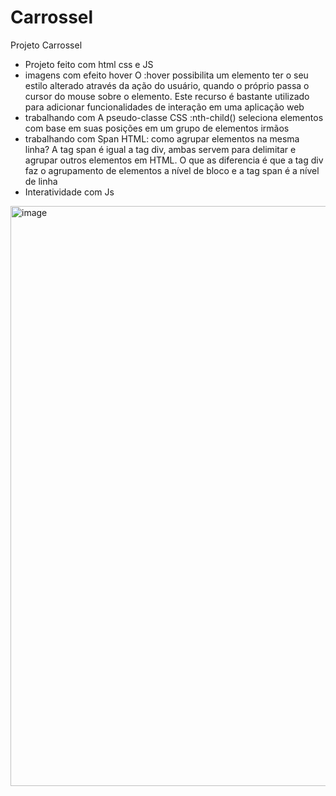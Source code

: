 # Carrossel
Projeto Carrossel
- Projeto feito com html css e JS
- imagens com efeito hover O :hover possibilita um elemento ter o seu estilo alterado através da ação do usuário, quando o próprio passa o cursor do mouse sobre o elemento. Este recurso é bastante utilizado para adicionar funcionalidades de interação em uma aplicação web
- trabalhando com  A pseudo-classe CSS :nth-child() seleciona elementos com base em suas posições em um grupo de elementos irmãos
- trabalhando com Span HTML: como agrupar elementos na mesma linha? A tag span é igual a tag div, ambas servem para delimitar e agrupar outros elementos em HTML. O que as diferencia é que a tag div faz o agrupamento de elementos a nível de bloco e a tag span é a nível de linha
- Interatividade com Js

<img width="928" alt="image" src="https://github.com/luizneto375/Carrossel/assets/114784434/140c74ae-470d-4670-8ba9-0d43f1f2d32e">
